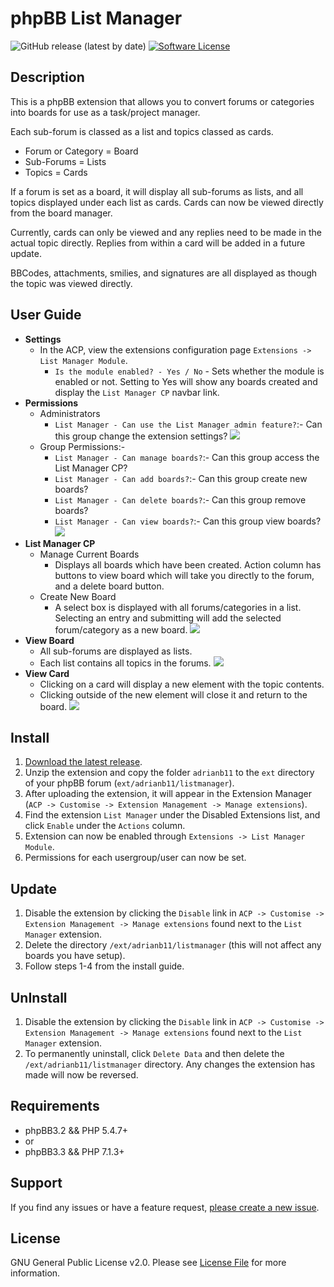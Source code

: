 # phpBB List Manager
![GitHub release (latest by date)](https://img.shields.io/github/v/release/adrianb11/phpbb_listmanager?include_prereleases&style=flat-square)
[![Software License](https://img.shields.io/badge/licence-GPL--2.0--only-brightgreen.svg?style=flat-square)](LICENSE.md)

## Description
This is a phpBB extension that allows you to convert forums or categories into boards for use as a task/project manager.

Each sub-forum is classed as a list and topics classed as cards.
* Forum or Category = Board
* Sub-Forums = Lists
* Topics = Cards

If a forum is set as a board, it will display all sub-forums as lists, and all topics displayed under each list as cards.  Cards can now be viewed directly from the board manager.

Currently, cards can only be viewed and any replies need to be made in the actual topic directly.  Replies from within a card will be added in a future update.

BBCodes, attachments, smilies, and signatures are all displayed as though the topic was viewed directly.

## User Guide
* **Settings**
  * In the ACP, view the extensions configuration page `Extensions -> List Manager Module`. 
    * `Is the module enabled? - Yes / No` - Sets whether the module is enabled or not.  Setting to Yes will show any boards created and display the `List Manager CP` navbar link.
* **Permissions**
  * Administrators
    * `List Manager - Can use the List Manager admin feature?`:- Can this group change the extension settings?
![](https://i.ibb.co/fnxR71x/Administrator-Permissions.png) 
  * Group Permissions:-
    * `List Manager - Can manage boards?`:- Can this group access the List Manager CP?
    * `List Manager - Can add boards?`:- Can this group create new boards?
    * `List Manager - Can delete boards?`:- Can this group remove boards?
    * `List Manager - Can view boards?`:- Can this group view boards?
![](https://i.ibb.co/rv3HJJg/User-Group-Permissions.png)
* **List Manager CP**
  * Manage Current Boards
    * Displays all boards which have been created.  Action column has buttons to view board which will take you directly to the forum, and a delete board button.
  * Create New Board
    * A select box is displayed with all forums/categories in a list.  Selecting an entry and submitting will add the selected forum/category as a new board.
![](https://i.ibb.co/BT1PHG2/List-Manager-CP.png)  
* **View Board**
  * All sub-forums are displayed as lists.
  * Each list contains all topics in the forums.
![](https://i.ibb.co/XksKpQZ/View-Board.png)
* **View Card**
  * Clicking on a card will display a new element with the topic contents.
  * Clicking outside of the new element will close it and return to the board.
![](https://i.ibb.co/hRhmZZX/Card-Display.png)

## Install
1. [Download the latest release](https://github.com/adrianb11/phpbb_listmanager/releases).
2. Unzip the extension and copy the folder `adrianb11` to the `ext` directory of your phpBB forum (`ext/adrianb11/listmanager`).
3. After uploading the extension, it will appear in the Extension Manager (`ACP -> Customise -> Extension Management -> Manage extensions`).
4. Find the extension `List Manager` under the Disabled Extensions list, and click `Enable` under the `Actions` column.
5. Extension can now be enabled through `Extensions -> List Manager Module`.
6. Permissions for each usergroup/user can now be set.

## Update
1. Disable the extension by clicking the `Disable` link in `ACP -> Customise -> Extension Management -> Manage extensions` found next to the `List Manager` extension.
2. Delete the directory `/ext/adrianb11/listmanager` (this will not affect any boards you have setup).
3. Follow steps 1-4 from the install guide.

## UnInstall
1. Disable the extension by clicking the `Disable` link in `ACP -> Customise -> Extension Management -> Manage extensions` found next to the `List Manager` extension.
2. To permanently uninstall, click `Delete Data` and then delete the `/ext/adrianb11/listmanager` directory.  Any changes the extension has made will now be reversed.

## Requirements
* phpBB3.2 && PHP 5.4.7+
* or
* phpBB3.3 && PHP 7.1.3+

## Support
If you find any issues or have a feature request, [please create a new issue](https://github.com/adrianb11/phpbb_listmanager/issues).

## License
GNU General Public License v2.0. Please see [License File](LICENSE.md) for more information.
